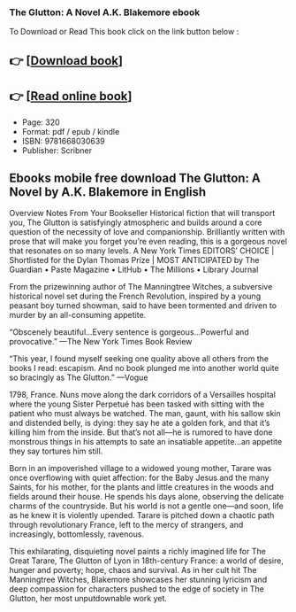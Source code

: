 ### The Glutton: A Novel A.K. Blakemore ebook

To Download or Read This book click on the link button below :

## 👉  [**[Download book](http://get-pdfs.com/download.php?group=book&from=github.com&id=718707&lnk=1066 "Download book")**]

## 👉  [**[Read online book](http://get-pdfs.com/download.php?group=book&from=github.com&id=718707&lnk=1066 "Read online book")**]


* Page: 320
* Format: pdf / epub / kindle
* ISBN: 9781668030639
* Publisher: Scribner



## Ebooks mobile free download The Glutton: A Novel by A.K. Blakemore in English


Overview
Notes From Your Bookseller Historical fiction that will transport you, The Glutton is satisfyingly atmospheric and builds around a core question of the necessity of love and companionship. Brilliantly written with prose that will make you forget you’re even reading, this is a gorgeous novel that resonates on so many levels. A New York Times EDITORS’ CHOICE | Shortlisted for the Dylan Thomas Prize | MOST ANTICIPATED by The Guardian • Paste Magazine • LitHub • The Millions • Library Journal
 
 From the prizewinning author of The Manningtree Witches, a subversive historical novel set during the French Revolution, inspired by a young peasant boy turned showman, said to have been tormented and driven to murder by an all-consuming appetite.
 
 “Obscenely beautiful...Every sentence is gorgeous...Powerful and provocative.” —The New York Times Book Review
 
 “This year, I found myself seeking one quality above all others from the books I read: escapism. And no book plunged me into another world quite so bracingly as The Glutton.” —Vogue
 
 1798, France. Nuns move along the dark corridors of a Versailles hospital where the young Sister Perpetué has been tasked with sitting with the patient who must always be watched. The man, gaunt, with his sallow skin and distended belly, is dying: they say he ate a golden fork, and that it’s killing him from the inside. But that’s not all—he is rumored to have done monstrous things in his attempts to sate an insatiable appetite...an appetite they say tortures him still.
 
 Born in an impoverished village to a widowed young mother, Tarare was once overflowing with quiet affection: for the Baby Jesus and the many Saints, for his mother, for the plants and little creatures in the woods and fields around their house. He spends his days alone, observing the delicate charms of the countryside. But his world is not a gentle one—and soon, life as he knew it is violently upended. Tarare is pitched down a chaotic path through revolutionary France, left to the mercy of strangers, and increasingly, bottomlessly, ravenous.
 
 This exhilarating, disquieting novel paints a richly imagined life for The Great Tarare, The Glutton of Lyon in 18th-century France: a world of desire, hunger and poverty; hope, chaos and survival. As in her cult hit The Manningtree Witches, Blakemore showcases her stunning lyricism and deep compassion for characters pushed to the edge of society in The Glutton, her most unputdownable work yet.



